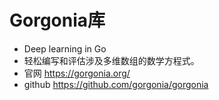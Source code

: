 # Gorgonia库
- Deep learning in Go
- 轻松编写和评估涉及多维数组的数学方程式。
- 官网 https://gorgonia.org/
- github https://github.com/gorgonia/gorgonia